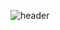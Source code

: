 <!--
**Brizzardis/Brizzardis** is a ✨ _special_ ✨ repository because its `README.md` (this file) appears on your GitHub profile.

Here are some ideas to get you started:

- 🔭 I’m currently working on ...
- 🌱 I’m currently learning ...
- 👯 I’m looking to collaborate on ...
- 🤔 I’m looking for help with ...
- 💬 Ask me about ...
- 📫 How to reach me: ...
- 😄 Pronouns: ... timeGradient
- ⚡ Fun fact: ... 1,2,3,4,6,10,11,14,15,19
-->
![header](https://capsule-render.vercel.app/api?type=waving&color=gradient&customColorList=20&height=250&text=Welcome%20to%20my%20GitHub%20profile!&fontSize=50&fontColor=#000000&section=header&animation=fadeIn)
